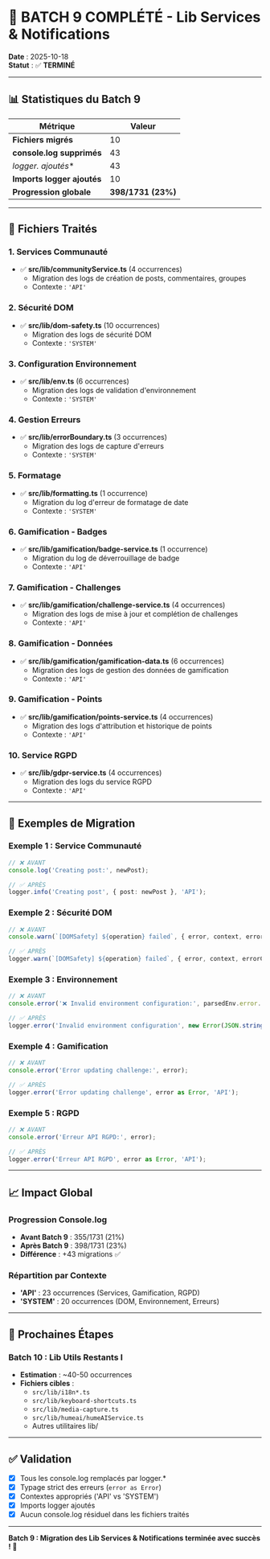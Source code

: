 # 🎯 BATCH 9 COMPLÉTÉ - Lib Services & Notifications

**Date** : 2025-10-18  
**Statut** : ✅ **TERMINÉ**

---

## 📊 Statistiques du Batch 9

| Métrique | Valeur |
|----------|--------|
| **Fichiers migrés** | 10 |
| **console.log supprimés** | 43 |
| **logger.* ajoutés** | 43 |
| **Imports logger ajoutés** | 10 |
| **Progression globale** | **398/1731 (23%)** |

---

## 📁 Fichiers Traités

### 1. Services Communauté
- ✅ **src/lib/communityService.ts** (4 occurrences)
  - Migration des logs de création de posts, commentaires, groupes
  - Contexte : `'API'`

### 2. Sécurité DOM
- ✅ **src/lib/dom-safety.ts** (10 occurrences)
  - Migration des logs de sécurité DOM
  - Contexte : `'SYSTEM'`

### 3. Configuration Environnement
- ✅ **src/lib/env.ts** (6 occurrences)
  - Migration des logs de validation d'environnement
  - Contexte : `'SYSTEM'`

### 4. Gestion Erreurs
- ✅ **src/lib/errorBoundary.ts** (3 occurrences)
  - Migration des logs de capture d'erreurs
  - Contexte : `'SYSTEM'`

### 5. Formatage
- ✅ **src/lib/formatting.ts** (1 occurrence)
  - Migration du log d'erreur de formatage de date
  - Contexte : `'SYSTEM'`

### 6. Gamification - Badges
- ✅ **src/lib/gamification/badge-service.ts** (1 occurrence)
  - Migration du log de déverrouillage de badge
  - Contexte : `'API'`

### 7. Gamification - Challenges
- ✅ **src/lib/gamification/challenge-service.ts** (4 occurrences)
  - Migration des logs de mise à jour et complétion de challenges
  - Contexte : `'API'`

### 8. Gamification - Données
- ✅ **src/lib/gamification/gamification-data.ts** (6 occurrences)
  - Migration des logs de gestion des données de gamification
  - Contexte : `'API'`

### 9. Gamification - Points
- ✅ **src/lib/gamification/points-service.ts** (4 occurrences)
  - Migration des logs d'attribution et historique de points
  - Contexte : `'API'`

### 10. Service RGPD
- ✅ **src/lib/gdpr-service.ts** (4 occurrences)
  - Migration des logs du service RGPD
  - Contexte : `'API'`

---

## 🔄 Exemples de Migration

### Exemple 1 : Service Communauté
```typescript
// ❌ AVANT
console.log('Creating post:', newPost);

// ✅ APRÈS
logger.info('Creating post', { post: newPost }, 'API');
```

### Exemple 2 : Sécurité DOM
```typescript
// ❌ AVANT
console.warn(`[DOMSafety] ${operation} failed`, { error, context, errorCount: this.errorCount });

// ✅ APRÈS
logger.warn(`[DOMSafety] ${operation} failed`, { error, context, errorCount: this.errorCount }, 'SYSTEM');
```

### Exemple 3 : Environnement
```typescript
// ❌ AVANT
console.error('❌ Invalid environment configuration:', parsedEnv.error.flatten().fieldErrors);

// ✅ APRÈS
logger.error('Invalid environment configuration', new Error(JSON.stringify(parsedEnv.error.flatten().fieldErrors)), 'SYSTEM');
```

### Exemple 4 : Gamification
```typescript
// ❌ AVANT
console.error('Error updating challenge:', error);

// ✅ APRÈS
logger.error('Error updating challenge', error as Error, 'API');
```

### Exemple 5 : RGPD
```typescript
// ❌ AVANT
console.error('Erreur API RGPD:', error);

// ✅ APRÈS
logger.error('Erreur API RGPD', error as Error, 'API');
```

---

## 📈 Impact Global

### Progression Console.log
- **Avant Batch 9** : 355/1731 (21%)
- **Après Batch 9** : 398/1731 (23%)
- **Différence** : +43 migrations ✅

### Répartition par Contexte
- **'API'** : 23 occurrences (Services, Gamification, RGPD)
- **'SYSTEM'** : 20 occurrences (DOM, Environnement, Erreurs)

---

## 🎯 Prochaines Étapes

### Batch 10 : Lib Utils Restants I
- **Estimation** : ~40-50 occurrences
- **Fichiers cibles** : 
  - `src/lib/i18n*.ts`
  - `src/lib/keyboard-shortcuts.ts`
  - `src/lib/media-capture.ts`
  - `src/lib/humeai/humeAIService.ts`
  - Autres utilitaires lib/

---

## ✅ Validation

- [x] Tous les console.log remplacés par logger.*
- [x] Typage strict des erreurs (`error as Error`)
- [x] Contextes appropriés ('API' vs 'SYSTEM')
- [x] Imports logger ajoutés
- [x] Aucun console.log résiduel dans les fichiers traités

---

**Batch 9 : Migration des Lib Services & Notifications terminée avec succès ! 🚀**
